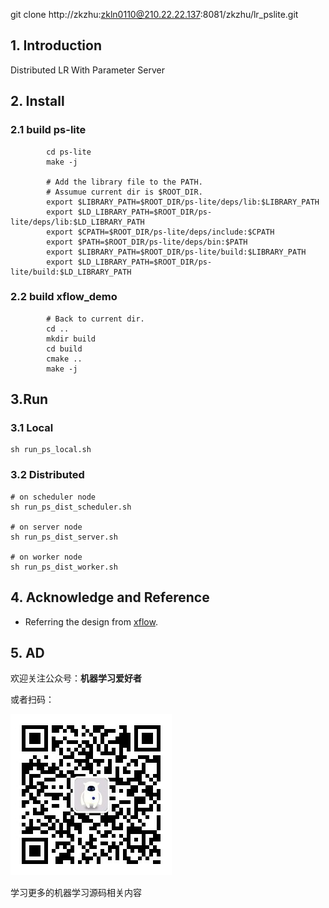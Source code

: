 

git clone http://zkzhu:zkln0110@210.22.22.137:8081/zkzhu/lr_pslite.git


## 1. Introduction

Distributed LR With Parameter Server 



## 2. Install
        
### 2.1 build ps-lite
```
        cd ps-lite
        make -j

        # Add the library file to the PATH.
        # Assumue current dir is $ROOT_DIR.
        export $LIBRARY_PATH=$ROOT_DIR/ps-lite/deps/lib:$LIBRARY_PATH
        export $LD_LIBRARY_PATH=$ROOT_DIR/ps-lite/deps/lib:$LD_LIBRARY_PATH
        export $CPATH=$ROOT_DIR/ps-lite/deps/include:$CPATH
        export $PATH=$ROOT_DIR/ps-lite/deps/bin:$PATH
        export $LIBRARY_PATH=$ROOT_DIR/ps-lite/build:$LIBRARY_PATH
        export $LD_LIBRARY_PATH=$ROOT_DIR/ps-lite/build:$LD_LIBRARY_PATH
```
### 2.2 build xflow_demo
```
        # Back to current dir.
        cd ..
        mkdir build
        cd build 
        cmake ..
        make -j
``` 

## 3.Run
### 3.1 Local 
```
sh run_ps_local.sh
```

### 3.2 Distributed
```
# on scheduler node 
sh run_ps_dist_scheduler.sh

# on server node
sh run_ps_dist_server.sh

# on worker node
sh run_ps_dist_worker.sh
```


## 4. Acknowledge and Reference
- Referring the design from [xflow](https://github.com/xswang/xflow). 



## 5. AD

欢迎关注公众号：**机器学习爱好者**

或者扫码：

![avatar](img/gongzhonghao.jpg)

学习更多的机器学习源码相关内容